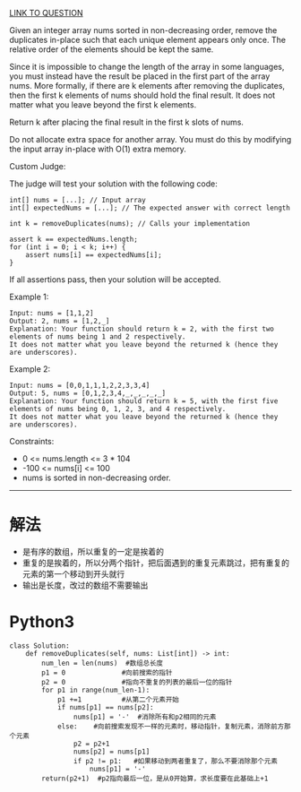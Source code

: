 [LINK TO QUESTION](https://leetcode.com/explore/interview/card/top-interview-questions-easy/92/array/727/)


Given an integer array nums sorted in non-decreasing order, remove the duplicates in-place such that each unique element appears only once. The relative order of the elements should be kept the same.

Since it is impossible to change the length of the array in some languages, you must instead have the result be placed in the first part of the array nums. More formally, if there are k elements after removing the duplicates, then the first k elements of nums should hold the final result. It does not matter what you leave beyond the first k elements.

Return k after placing the final result in the first k slots of nums.

Do not allocate extra space for another array. You must do this by modifying the input array in-place with O(1) extra memory.

Custom Judge:

The judge will test your solution with the following code:

```
int[] nums = [...]; // Input array
int[] expectedNums = [...]; // The expected answer with correct length

int k = removeDuplicates(nums); // Calls your implementation

assert k == expectedNums.length;
for (int i = 0; i < k; i++) {
    assert nums[i] == expectedNums[i];
}
```

If all assertions pass, then your solution will be accepted.

 

Example 1:
```
Input: nums = [1,1,2]
Output: 2, nums = [1,2,_]
Explanation: Your function should return k = 2, with the first two elements of nums being 1 and 2 respectively.
It does not matter what you leave beyond the returned k (hence they are underscores).
```
Example 2:
```
Input: nums = [0,0,1,1,1,2,2,3,3,4]
Output: 5, nums = [0,1,2,3,4,_,_,_,_,_]
Explanation: Your function should return k = 5, with the first five elements of nums being 0, 1, 2, 3, and 4 respectively.
It does not matter what you leave beyond the returned k (hence they are underscores).
```

Constraints:

- 0 <= nums.length <= 3 * 104
- -100 <= nums[i] <= 100
- nums is sorted in non-decreasing order.

-----
# 解法
- 是有序的数组，所以重复的一定是挨着的
- 重复的是挨着的，所以分两个指针，把后面遇到的重复元素跳过，把有重复的元素的第一个移动到开头就行
- 输出是长度，改过的数组不需要输出

# Python3
```python3
class Solution:
    def removeDuplicates(self, nums: List[int]) -> int:
        num_len = len(nums)  #数组总长度
        p1 = 0              #向前搜索的指针
        p2 = 0              #指向不重复的列表的最后一位的指针
        for p1 in range(num_len-1): 
            p1 +=1          #从第二个元素开始
            if nums[p1] == nums[p2]: 
                nums[p1] = '-'  #消除所有和p2相同的元素
            else:    #向前搜索发现不一样的元素时，移动指针，复制元素，消除前方那个元素
                p2 = p2+1
                nums[p2] = nums[p1] 
                if p2 != p1:   #如果移动到两者重复了，那么不要消除那个元素
                    nums[p1] = '-'
        return(p2+1)  #p2指向最后一位，是从0开始算，求长度要在此基础上+1
```